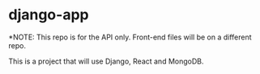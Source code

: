 # django-app

*NOTE: This repo is for the API only. Front-end files will be on a different repo.

This is a project that will use Django, React and MongoDB.

